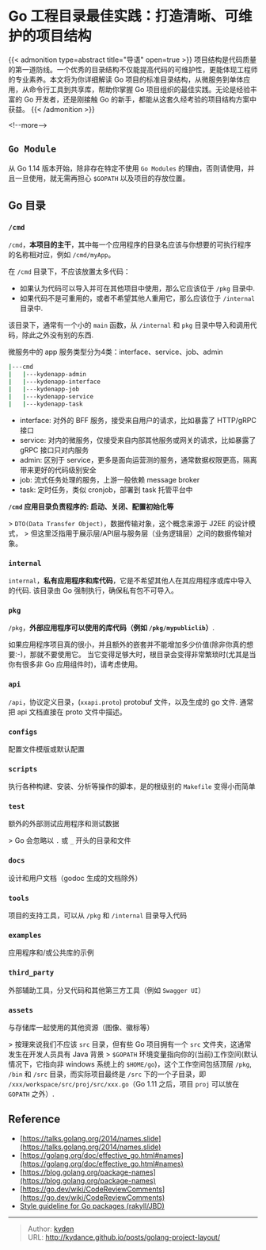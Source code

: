 # Go 工程目录最佳实践：打造清晰、可维护的项目结构


{{&lt; admonition type=abstract title=&#34;导语&#34; open=true &gt;}}
项目结构是代码质量的第一道防线。一个优秀的目录结构不仅能提高代码的可维护性，更能体现工程师的专业素养。本文将为你详细解读 Go 项目的标准目录结构，从微服务到单体应用，从命令行工具到共享库，帮助你掌握 Go 项目组织的最佳实践。无论是经验丰富的 Go 开发者，还是刚接触 Go 的新手，都能从这套久经考验的项目结构方案中获益。
{{&lt; /admonition &gt;}}

&lt;!--more--&gt;

## `Go Module`

从 Go 1.14 版本开始，除非存在特定不使用 `Go Modules` 的理由，否则请使用，并且一旦使用，就无需再担心 `$GOPATH` 以及项目的存放位置。

## Go 目录

### `/cmd`

`/cmd`，**本项目的主干**，其中每一个应用程序的目录名应该与你想要的可执行程序的名称相对应，例如 `/cmd/myApp`。

在 `/cmd` 目录下，不应该放置太多代码：

- 如果认为代码可以导入并可在其他项目中使用，那么它应该位于 `/pkg` 目录中.
- 如果代码不是可重用的，或者不希望其他人重用它，那么应该位于 `/internal` 目录中.

该目录下，通常有一个小的 `main` 函数，从 `/internal` 和 `pkg` 目录中导入和调用代码，除此之外没有别的东西.

微服务中的 app 服务类型分为4类：interface、service、job、admin

```bash
|---cmd
|   |---kydenapp-admin
|   |---kydenapp-interface
|   |---kydenapp-job
|   |---kydenapp-service
|   |---kydenapp-task
```

- interface: 对外的 BFF 服务，接受来自用户的请求，比如暴露了 HTTP/gRPC 接口
- service: 对内的微服务，仅接受来自内部其他服务或网关的请求，比如暴露了 gRPC 接口只对内服务
- admin: 区别于 service，更多是面向运营测的服务，通常数据权限更高，隔离带来更好的代码级别安全
- job: 流式任务处理的服务，上游一般依赖 message broker
- task: 定时任务，类似 cronjob，部署到 task 托管平台中

**`/cmd` 应用目录负责程序的: 启动、关闭、配置初始化等**

&gt; `DTO(Data Transfer Object)`，数据传输对象，这个概念来源于 J2EE 的设计模式，
&gt; 但这里泛指用于展示层/API层与服务层（业务逻辑层）之间的数据传输对象。

### `internal`

`internal`，**私有应用程序和库代码**，它是不希望其他人在其应用程序或库中导入的代码.
该目录由 Go 强制执行，确保私有包不可导入。

### `pkg`

`/pkg`，**外部应用程序可以使用的库代码（例如 `/pkg/mypubliclib`）**.

如果应用程序项目真的很小，并且额外的嵌套并不能增加多少价值(除非你真的想要:-)，那就不要使用它。
当它变得足够大时，根目录会变得非常繁琐时(尤其是当你有很多非 Go 应用组件时)，请考虑使用。

### `api`

`/api`，协议定义目录，(`xxapi.proto`) protobuf 文件，以及生成的 go 文件.
通常把 api 文档直接在 proto 文件中描述。

### `configs`

配置文件模版或默认配置

### `scripts`

执行各种构建、安装、分析等操作的脚本，是的根级别的 `Makefile` 变得小而简单

### `test`

额外的外部测试应用程序和测试数据

&gt; Go 会忽略以 `.` 或 `_` 开头的目录和文件

### `docs`

设计和用户文档（godoc 生成的文档除外）

### `tools`

项目的支持工具，可以从 `/pkg` 和 `/internal` 目录导入代码

### `examples`

应用程序和/或公共库的示例

### `third_party`

外部辅助工具，分叉代码和其他第三方工具（例如 `Swagger UI`）

### `assets`

与存储库一起使用的其他资源（图像、徽标等）

&gt; 按理来说我们不应该 `src` 目录，但有些 Go 项目拥有一个 `src` 文件夹，这通常发生在开发人员具有 Java 背景
&gt; `$GOPATH` 环境变量指向你的(当前)工作空间(默认情况下，它指向非 windows 系统上的 `$HOME/go`)，这个工作空间包括顶层 `/pkg`, `/bin` 和 `/src` 目录，而实际项目最终是 `/src` 下的一个子目录，即 `/xxx/workspace/src/proj/src/xxx.go`（Go 1.11 之后，项目 `proj` 可以放在 `GOPATH` 之外）.

## Reference

- [https://talks.golang.org/2014/names.slide](https://talks.golang.org/2014/names.slide)
- [https://golang.org/doc/effective_go.html#names](https://golang.org/doc/effective_go.html#names)
- [https://blog.golang.org/package-names](https://blog.golang.org/package-names)
- [https://go.dev/wiki/CodeReviewComments](https://go.dev/wiki/CodeReviewComments)
- [Style guideline for Go packages (rakyll/JBD)](https://rakyll.org/style-packages)


---

> Author: [kyden](https://github.com/kydance)  
> URL: http://kydance.github.io/posts/golang-project-layout/  


